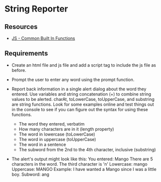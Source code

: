 String Reporter
===========

Resources
----------
- <a href="http://www.tutorialspoint.com/javascript/javascript_builtin_functions.htm">JS - Common Built In Functions</a>

Requirements
-----------

- Create an html file and js file and add a script tag to include the js file as before.
- Prompt the user to enter any word using the prompt function.
- Report back information in a single alert dialog about the word they entered. Use variables and string concatenation (+) to combine string values to be alerted. charAt, toLowerCase, toUpperCase, and substring are string functions. Look for some examples online and test things out in the console to see if you can figure out the syntax for using these functions.
  - The word they entered, verbatim
  - How many characters are in it (length property)
  - The word in lowercase (toLowerCase)
  - The word in uppercase (toUpperCase)
  - The word in a sentence
  - The subword from the 2nd to the 4th character, inclusive (substring)

- The alert's output might look like this: 
You entered: Mango 
There are 5 characters in the word. 
The third character is 'n' 
Lowercase: mango 
Uppercase: MANGO 
Example: I have wanted a Mango since I was a little boy. 
Subword: ang
